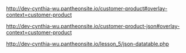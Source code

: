 http://dev-cynthia-wu.pantheonsite.io/customer-product#overlay-context=customer-product


http://dev-cynthia-wu.pantheonsite.io/customer-product-json#overlay-context=customer-product


http://dev-cynthia-wu.pantheonsite.io/lesson_5/json-datatable.php
